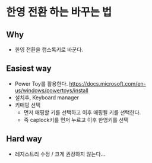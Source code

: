 # 한영 전환 하는 바꾸는 법 

## Why 

- 한영 전환을 캡스록키로 바꾼다. 

## Easiest way 

- Power Toy를 활용한다. https://docs.microsoft.com/en-us/windows/powertoys/install
- 설치후, Keyboard manager 
- 키매핑 선택 
  + 먼저 매핑할 키를 선택하고 이후 매핑될 키를 선택한다. 
  + 즉 caplock키를 먼저 누르고 이후 한영키를 선택 

## Hard way 

- 레지스트리 수정 / 크게 권장하지 않는다... 

